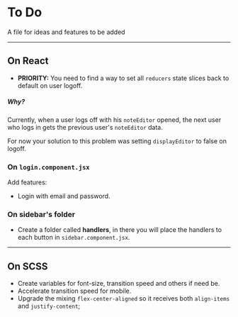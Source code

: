 # To Do

A file for ideas and features to be added

------

## On React

- **PRIORITY:** You need to find a way to set all `reducers` state slices back to default on user logoff.

##### Why?

Currently, when a user logs off with his `noteEditor` opened, the next user who logs in gets the previous user's `noteEditor` data.

For now your solution to this problem was setting `displayEditor` to false on logoff.

### On `login.component.jsx`

Add features: 

- Login with email and password.

### On  sidebar's folder

- Create a folder called **handlers**, in there you will place the handlers to each button in `sidebar.component.jsx`.

------

## On SCSS

- Create variables for font-size, transition speed and others if need be.
- Accelerate transition speed for mobile.
- Upgrade the mixing `flex-center-aligned` so it receives both `align-items` and `justify-content`;

